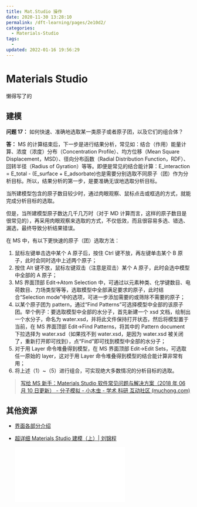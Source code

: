 ```yaml
---
title: Mat.Studio 操作
date: 2020-11-30 13:28:10
permalink: /dft-learning/pages/2e10d2/
categories:
  - Materials-Studio
tags:
  -
updated: 2022-01-16 19:56:29
---
```


# Materials Studio

懒得写了的

## 建模

**问题 17：** 如何快速、准确地选取某一类原子或者原子团，以及它们的组合体？

**答：** MS 的计算结束后，下一步是进行结果分析，常见如：结合（作用）能量计算、浓度（浓度）分布（Concentration Profile）、均方位移（Mean Square Displacement，MSD）、径向分布函数（Radial Distribution Function，RDF）、回转半径（Radius of Gyration）等等。即便是常见的结合能计算：E_interaction = E_total - (E_surface + E_adsorbate)也是需要分别选取不同原子（团）作为分析目标。所以，结果分析的第一步，是要准确无误地选取分析目标。

当所建模型包含的原子数目较少时，通过肉眼观察、鼠标点击或框选的方式，就能完成分析目标的选取。

但是，当所建模型原子数达几千几万时（对于 MD 计算而言，这样的原子数目是很常见的），再采用肉眼观察来选取的方式，不仅低效，而且很容易多选、错选、漏选，最终导致分析结果错误。

在 MS 中，有以下更快速的原子（团）选取方法：

1. 鼠标左键单击选中某个 A 原子后，按住 Ctrl 键不放，再左键单击某个 B 原子，此时会同时选中上述两个原子；
2. 按住 Alt 键不放，鼠标左键双击（注意是双击）某个 A 原子，此时会选中模型中全部的 A 原子；
3. MS 界面顶部 Edit→Atom Selection 中，可通过以元素种类、化学键数目、电荷数目、力场类型等等，选取模型中全部满足要求的原子，此时结合“Selection mode”中的选项，可进一步添加需要的或筛除不需要的原子；
4. 以某个原子团为 pattern，通过“Find Patterns”可选择模型中全部的该原子团。举个例子：要选取模型中全部的水分子，首先新建一个 xsd 文档，绘制出一个水分子，命名为 water.xsd，并将此文件保持打开状态，然后将模型置于当前，在 MS 界面顶部 Edit→Find Patterns，将其中的 Pattern document 下拉选择为 water.xsd（如果找不到 water.xsd，是因为 water.xsd 被关闭了，重新打开即可找到），点“Find”即可找到模型中全部的水分子；
5. 对于用 Layer 命令堆叠得到模型，在 MS 界面顶部 Edit→Edit Sets，可选取任一原始的 layer，这对于用 Layer 命令堆叠得到模型的结合能计算非常有用；
6. 将上述（1）~（5）进行组合，可实现绝大多数情况的分析目标的选取。

> [写给 MS 新手：Materials Studio 软件常见问题与解决方案（2018 年 06 月 10 日更新） - 分子模拟 - 小木虫 - 学术 科研 互动社区 (muchong.com)](http://muchong.com/html/201704/11279111.html)

## 其他资源

- [界面各部分介绍](http://www.cailiaoniu.com/51296.html)

- [超详细 Materials Studio 建模（上）| 刘锦程](https://www.bilibili.com/video/BV1b54y1672a?t=899)

    <div class="btv" id="btv"><iframe src="//player.bilibili.com/player.html?aid=842972226&bvid=BV1b54y1672a&cid=261004851&page=1" scrolling="no" border="0" frameborder="no" framespacing="0" allowfullscreen="true"> </iframe></div>
